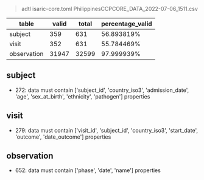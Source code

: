 >adtl isaric-core.toml PhilippinesCCPCORE_DATA_2022-07-06_1511.csv

|table          |valid  |total  |percentage_valid|
|---------------|-------|-------|----------------|
|subject        |359    |631    |56.893819% |
|visit          |352    |631    |55.784469% |
|observation    |31947  |32599  |97.999939% |

## subject

* 272: data must contain ['subject_id', 'country_iso3', 'admission_date', 'age', 'sex_at_birth', 'ethnicity', 'pathogen'] properties

## visit

* 279: data must contain ['visit_id', 'subject_id', 'country_iso3', 'start_date', 'outcome', 'date_outcome'] properties

## observation

* 652: data must contain ['phase', 'date', 'name'] properties
